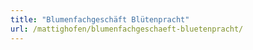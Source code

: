 ```yaml
---
title: "Blumenfachgeschäft Blütenpracht"
url: /mattighofen/blumenfachgeschaeft-bluetenpracht/
---
```

